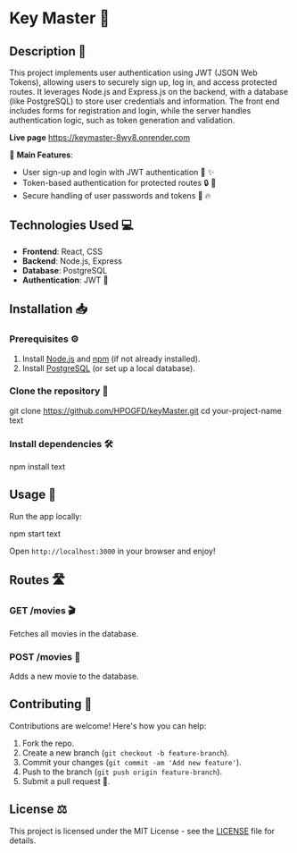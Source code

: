 # **Key Master** 🎉

## Description 📝

This project implements user authentication using JWT (JSON Web Tokens), allowing users to securely sign up, log in, and access protected routes. It leverages Node.js and Express.js on the backend, with a database (like PostgreSQL) to store user credentials and information. The front end includes forms for registration and login, while the server handles authentication logic, such as token generation and validation.

**Live page**
https://keymaster-8wy8.onrender.com

🚀 **Main Features**:
- User sign-up and login with JWT authentication 🔑 ✨
- Token-based authentication for protected routes 🔒 🎯
- Secure handling of user passwords and tokens 🔐 🔥

## Technologies Used 💻

- **Frontend**: React, CSS
- **Backend**: Node.js, Express
- **Database**: PostgreSQL
- **Authentication**: JWT 🔑

## Installation 📥

### Prerequisites ⚙️

1. Install [Node.js](https://nodejs.org/) and [npm](https://www.npmjs.com/) (if not already installed).
2. Install [PostgreSQL](https://www.postgresql.org/) (or set up a local database).

### Clone the repository 📂

git clone https://github.com/HPOGFD/keyMaster.git
cd your-project-name
text

### Install dependencies 🛠️

npm install
text

## Usage 🚀

Run the app locally:

npm start
text

Open `http://localhost:3000` in your browser and enjoy!

## Routes 🛣️

### GET /movies 🎬
Fetches all movies in the database.

### POST /movies 🍿
Adds a new movie to the database.

## Contributing 🤝

Contributions are welcome! Here's how you can help:

1. Fork the repo.
2. Create a new branch (`git checkout -b feature-branch`).
3. Commit your changes (`git commit -am 'Add new feature'`).
4. Push to the branch (`git push origin feature-branch`).
5. Submit a pull request 🎉.

## License ⚖️

This project is licensed under the MIT License - see the [LICENSE](LICENSE) file for details.
